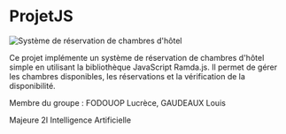 # ProjetJS

![Système de réservation de chambres d'hôtel](data:image/png;base64,iVBORw0KGgoAAAANSUhEUgAAAAEAAAABCAQAAAC1HAwCAAAAC0lEQVR42mNkYAAAAAYAAjCB0C2FAAAAAASUVORK5CYII=)


Ce projet implémente un système de réservation de chambres d'hôtel simple en utilisant la bibliothèque JavaScript Ramda.js. Il permet de gérer les chambres disponibles, les réservations et la vérification de la disponibilité.

Membre du groupe : FODOUOP Lucrèce, GAUDEAUX Louis

Majeure 2I Intelligence Artificielle